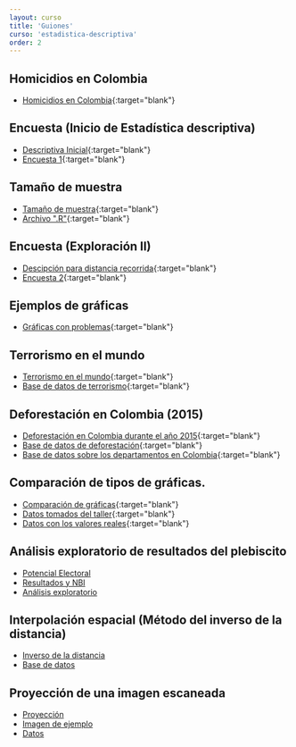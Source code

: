 ```yaml
---
layout: curso
title: 'Guiones'
curso: 'estadistica-descriptiva'
order: 2
---
```



## Homicidios en Colombia

- [Homicidios en Colombia](./guiones/HomicidiosColombia2014.html){:target="blank"}

## Encuesta (Inicio de Estadística descriptiva)

- [Descriptiva Inicial](./guiones/encuesta201602.html){:target="blank"}
- [Encuesta 1](./basesdedatos/encuesta201602_1.xlsx){:target="blank"}

## Tamaño de muestra

- [Tamaño de muestra](./guiones/tammuest.html){:target="blank"}
- [Archivo ".R"](./guiones/tammuest.R){:target="blank"}

## Encuesta (Exploración II)

- [Descipción para distancia recorrida](./guiones/encuesta201602_2.html){:target="blank"}
- [Encuesta 2](./basesdedatos/encuesta201602_2.xlsx){:target="blank"}

## Ejemplos de gráficas

- [Gráficas con problemas](./graficas/index.html){:target="blank"}

## Terrorismo en el mundo

- [Terrorismo en el mundo](./guiones/terrorismo.html){:target="blank"}
- [Base de datos de terrorismo](./basesdedatos/terrorismo.xlsx){:target="blank"}

## Deforestación en Colombia (2015)

- [Deforestación en Colombia durante el año 2015](./guiones/deforestacion.html){:target="blank"}
- [Base de datos de deforestación](./basesdedatos/deforestacion.xlsx){:target="blank"}
- [Base de datos sobre los departamentos en Colombia](./basesdedatos/departamentos.xlsx){:target="blank"}

## Comparación de tipos de gráficas.

- [Comparación de gráficas](./guiones/comparagraficas.html){:target="blank"}
- [Datos tomados del taller](./basesdedatos/compara_graficas.xlsx){:target="blank"}
- [Datos con los valores reales](./basesdedatos/ingresosReales.xlsx){:target="blank"}

## Análisis exploratorio de resultados del plebiscito

* [Potencial Electoral](./basesdedatos/potencialElectoral.xlsx)
* [Resultados y NBI](./basesdedatos/Departamentos_plebiscito.xlsx)
* [Análisis exploratorio](./guiones/plebiscito1.html)

## Interpolación espacial (Método del inverso de la distancia)

* [Inverso de la distancia](./guiones/interpol_espacial.html)
* [Base de datos](./basesdedatos/estonia_air_temperature_2.csv)

## Proyección de una imagen escaneada

 * [Proyección](./guiones/ejemplo_proy.nb.html)
 * [Imagen de ejemplo](./guiones/nucleo_rio1.tif)
 * [Datos](./basesdedatos/datos.csv)
